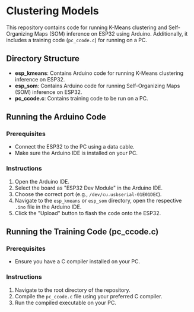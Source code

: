 # Clustering Models

This repository contains code for running K-Means clustering and Self-Organizing Maps (SOM) inference on ESP32 using Arduino. Additionally, it includes a training code (`pc_ccode.c`) for running on a PC.

## Directory Structure

- **esp_kmeans**: Contains Arduino code for running K-Means clustering inference on ESP32.
- **esp_som**: Contains Arduino code for running Self-Organizing Maps (SOM) inference on ESP32.
- **pc_ccode.c**: Contains training code to be run on a PC.

## Running the Arduino Code

### Prerequisites

- Connect the ESP32 to the PC using a data cable.
- Make sure the Arduino IDE is installed on your PC.

### Instructions

1. Open the Arduino IDE.
2. Select the board as "ESP32 Dev Module" in the Arduino IDE.
3. Choose the correct port (e.g., `/dev/cu.usbserial-01E01DEC`).
4. Navigate to the `esp_kmeans` or `esp_som` directory, open the respective `.ino` file in the Arduino IDE.
5. Click the "Upload" button to flash the code onto the ESP32.

## Running the Training Code (pc_ccode.c)

### Prerequisites

- Ensure you have a C compiler installed on your PC.

### Instructions

1. Navigate to the root directory of the repository.
2. Compile the `pc_ccode.c` file using your preferred C compiler.
3. Run the compiled executable on your PC.


